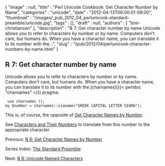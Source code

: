 {
   "image" : null,
   "title" : "Perl Unicode Cookbook: Get Character Number by Name",
   "categories" : "unicode",
   "date" : "2012-04-13T06:00:01-08:00",
   "thumbnail" : "/images/_pub_2012_04_perlunicook-standard-preamble/unicode.jpg",
   "tags" : [],
   "draft" : null,
   "authors" : [
      "tom-christiansen"
   ],
   "description" : "℞ 7: Get character number by name Unicode allows you to refer to characters by number or by name. Computers don't care, but humans do. When you have a character name, you can translate it to its number with the...",
   "slug" : "/pub/2012/04/perlunicook-character-numbers-by-name.html"
}



℞ 7: Get character number by name
---------------------------------

Unicode allows you to refer to characters by number or by name. Computers don't care, but humans do. When you have a character name, you can translate it to its number with the [charnames]({{< perldoc "charnames" >}}) pragma:

     use charnames ();
    my $number = charnames::vianame("GREEK CAPITAL LETTER SIGMA");

This is, of course, the opposite of [Get Character Names by Number](/pub/2012/04/perlunicook-character-names-by-number.html).

See [Characters and Their Numbers](/pub/2012/04/perlunicook-chars-and-their-nums.html) to translate from this number to the appropriate character.

Previous: [℞ 6: Get Character Names by Number](/pub/2012/04/perlunicook-character-names-by-number.html)

Series Index: [The Standard Preamble](/pub/2012/04/perlunicook-standard-preamble.html)

Next: [℞ 8: Unicode Named Characters](/pub/2012/04/perlunicook-unicode-named-characters.html)
